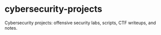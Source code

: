 # cybersecurity-projects
Cybersecurity projects: offensive security labs, scripts, CTF writeups, and notes.
